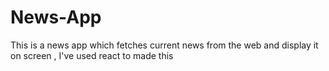# News-App
This is a news app which fetches current news from the web and display it on screen , I've used react to made this 
